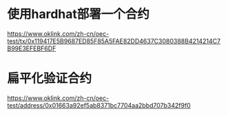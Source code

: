 # 使用hardhat部署一个合约
https://www.oklink.com/zh-cn/oec-test/tx/0x119417E5B9687ED85F85A5FAE82DD4637C3080388B4214214C7B99E3EFEBF6DF
# 扁平化验证合约
https://www.oklink.com/zh-cn/oec-test/address/0x01663a92ef5ab8371bc7704aa2bbd707b342f9f0
